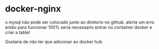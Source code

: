 # docker-nginx

o mysql não pode ser colocado junto ao diretorio no github. alerta um erro
então para funcionar 100% seria necessario entrar no container docker e criar 
a table!

Gostaria de não ter que adicionar ao docker hub